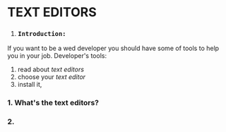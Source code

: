 # TEXT EDITORS
1. ### `Introduction:`
  If you want to be a wed developer you should have some of tools to help you in your job.
  Developer's tools:
  
  1. read about *text editors*
  1. choose your *text editor*
  1. install it, 
### 1. What's the text editors?
### 2. 
